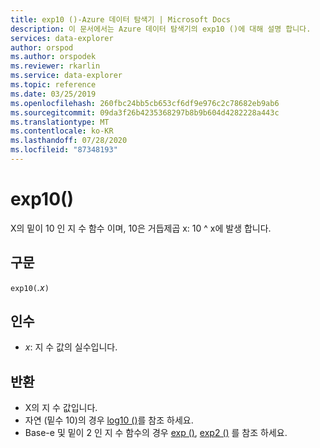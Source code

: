 ```yaml
---
title: exp10 ()-Azure 데이터 탐색기 | Microsoft Docs
description: 이 문서에서는 Azure 데이터 탐색기의 exp10 ()에 대해 설명 합니다.
services: data-explorer
author: orspod
ms.author: orspodek
ms.reviewer: rkarlin
ms.service: data-explorer
ms.topic: reference
ms.date: 03/25/2019
ms.openlocfilehash: 260fbc24bb5cb653cf6df9e976c2c78682eb9ab6
ms.sourcegitcommit: 09da3f26b4235368297b8b9b604d4282228a443c
ms.translationtype: MT
ms.contentlocale: ko-KR
ms.lasthandoff: 07/28/2020
ms.locfileid: "87348193"
---
```

# <a name="exp10"></a>exp10()

X의 밑이 10 인 지 수 함수 이며, 10은 거듭제곱 x: 10 ^ x에 발생 합니다.  

## <a name="syntax"></a>구문

`exp10(`*.x*`)`

## <a name="arguments"></a>인수

* *x*: 지 수 값의 실수입니다.

## <a name="returns"></a>반환

* X의 지 수 값입니다.
* 자연 (밑수 10)의 경우 [log10 ()](log10-function.md)를 참조 하세요.
* Base-e 및 밑이 2 인 지 수 함수의 경우 [exp ()](exp-function.md), [exp2 ()](exp2-function.md) 를 참조 하세요.